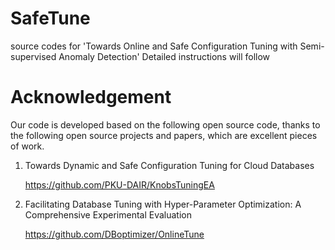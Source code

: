 # SafeTune

source codes for 'Towards Online and Safe Configuration Tuning with Semi-supervised Anomaly Detection'
Detailed instructions will follow

# Acknowledgement

Our code is developed based on the following open source code, thanks to the following open source projects and papers, which are excellent pieces of work.

1. Towards Dynamic and Safe Configuration Tuning for Cloud Databases

   https://github.com/PKU-DAIR/KnobsTuningEA

2. Facilitating Database Tuning with Hyper-Parameter Optimization: A Comprehensive Experimental Evaluation

   https://github.com/DBoptimizer/OnlineTune
